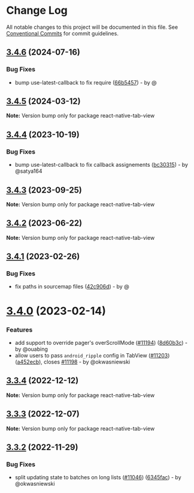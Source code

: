 # Change Log

All notable changes to this project will be documented in this file.
See [Conventional Commits](https://conventionalcommits.org) for commit guidelines.

## [3.4.6](https://github.com/react-navigation/react-navigation/compare/react-native-tab-view@3.4.5...react-native-tab-view@3.4.6) (2024-07-16)

### Bug Fixes

* bump use-latest-callback to fix require ([66b5457](https://github.com/react-navigation/react-navigation/commit/66b54574f0a68b98702c0c6b4a35dc42959941d1)) - by @

## [3.4.5](https://github.com/react-navigation/react-navigation/compare/react-native-tab-view@3.4.4...react-native-tab-view@3.4.5) (2024-03-12)

**Note:** Version bump only for package react-native-tab-view

## [3.4.4](https://github.com/react-navigation/react-navigation/compare/react-native-tab-view@3.4.3...react-native-tab-view@3.4.4) (2023-10-19)

### Bug Fixes

* bump use-latest-callback to fix callback assignements ([bc30315](https://github.com/react-navigation/react-navigation/commit/bc303159fafd9998a9c516e43943266002d5e4bb)) - by @satya164

## [3.4.3](https://github.com/react-navigation/react-navigation/compare/react-native-tab-view@3.4.2...react-native-tab-view@3.4.3) (2023-09-25)

**Note:** Version bump only for package react-native-tab-view

## [3.4.2](https://github.com/react-navigation/react-navigation/compare/react-native-tab-view@3.4.1...react-native-tab-view@3.4.2) (2023-06-22)

**Note:** Version bump only for package react-native-tab-view

## [3.4.1](https://github.com/react-navigation/react-navigation/compare/react-native-tab-view@3.4.0...react-native-tab-view@3.4.1) (2023-02-26)

### Bug Fixes

* fix paths in sourcemap files ([42c906d](https://github.com/react-navigation/react-navigation/commit/42c906d77d0235f7b3733c783308863ec686a54e)) - by @

# [3.4.0](https://github.com/react-navigation/react-navigation/compare/react-native-tab-view@3.3.4...react-native-tab-view@3.4.0) (2023-02-14)

### Features

* add support to override pager's overScrollMode ([#11194](https://github.com/react-navigation/react-navigation/issues/11194)) ([8d60b3c](https://github.com/react-navigation/react-navigation/commit/8d60b3cd9ed6f1df502982cbff8b75c633f455c7)) - by @ouabing
* allow users to pass `android_ripple` config in TabView ([#11203](https://github.com/react-navigation/react-navigation/issues/11203)) ([a452ecb](https://github.com/react-navigation/react-navigation/commit/a452ecbfa00d963ff46f231919e66b3cd87f5939)), closes [#11198](https://github.com/react-navigation/react-navigation/issues/11198) - by @okwasniewski

## [3.3.4](https://github.com/react-navigation/react-navigation/compare/react-native-tab-view@3.3.3...react-native-tab-view@3.3.4) (2022-12-12)

**Note:** Version bump only for package react-native-tab-view

## [3.3.3](https://github.com/react-navigation/react-navigation/compare/react-native-tab-view@3.3.2...react-native-tab-view@3.3.3) (2022-12-07)

**Note:** Version bump only for package react-native-tab-view

## [3.3.2](https://github.com/react-navigation/react-navigation/compare/react-native-tab-view@3.3.0...react-native-tab-view@3.3.2) (2022-11-29)

### Bug Fixes

* split updating state to batches on long lists ([#11046](https://github.com/react-navigation/react-navigation/issues/11046)) ([6345fac](https://github.com/react-navigation/react-navigation/commit/6345facf765451eea24e3ff91037424fe68bc389)) - by @okwasniewski
